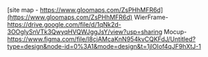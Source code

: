 [site map - https://www.gloomaps.com/ZsPHhMFR6d](https://www.gloomaps.com/ZsPHhMFR6d)
WierFrame-https://drive.google.com/file/d/1qNk2d-3OOglySnVTk3QwyqHVQWJggJsY/view?usp=sharing
Mocup-https://www.figma.com/file/I8cjAMcaKnN954kvCQKFdJ/Untitled?type=design&node-id=0%3A1&mode=design&t=1jlOIof4qJF9hXtJ-1
